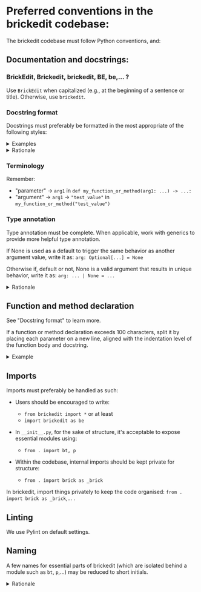 # Preferred conventions in the brickedit codebase:


The brickedit codebase must follow Python conventions, and:


## Documentation and docstrings:

### BrickEdit, Brickedit, brickedit, BE, be,... ?

Use `BrickEdit` when capitalized (e.g., at the beginning of a sentence or title). Otherwise, use `brickedit`.

### Docstring format

Docstrings must preferably be formatted in the most appropriate of the following styles:

<details>
<summary>Examples</summary>

```py
def my_obvious_and_simple_function_or_method() -> ...:
    """
    <Description>.
    """
```

```py
def my_function_or_method(arg1: ..., arg2: Optional[...] = None) -> ...:
    """
    <Description>.

    Args:
        <Arg1> (<type>): <Arg1 description>;
        <Arg2> (<type>) (optional): <Arg2 description>.

    Returns:
        <Type>: <Return value description>.
    """
```

```py
def my_function_or_method(arg1: ..., arg2: Optional[...] = None) -> ...:
    """
    <Description>.

    Args:
        <Arg1> (<type>): <Arg1 description>;
        <Arg2> (<type>) (optional): <Arg2 description>.

    Raises:
        <Exc1> (<type>) (<contents>): ...;
        <Exc2> (<type>) (<contents>): ....

    Returns:
        <Type>: <Return value description>.
    """
```

</details>

<details>
<summary>Rationale</summary>

This format is well supported by most IDEs that provide custom formatting to docstrings. Picking a specific format is key for consistency.

</details>


### Terminology

Remember:
- "parameter" → `arg1` in `def my_function_or_method(arg1: ...) -> ...:`
- "argument" → `arg1` → `"test_value"` in `my_function_or_method("test_value")`


### Type annotation

Type annotation must be complete. When applicable, work with generics to provide more helpful type annotation.

If None is used as a default to trigger the same behavior as another argument value, write it as:
`arg: Optional[...] = None`

Otherwise if, default or not, None is a valid argument that results in unique behavior, write it as:
`arg: ... | None = ...`

<details>
<summary>Rationale</summary>

This help clearly distinguish when `None` indicates a default value or has genuine consequences to the outcome of functions and methods.

</details>


## Function and method declaration

See "Docstring format" to learn more.

If a function or method declaration exceeds 100 characters, split it by placing each parameter on a new line, aligned with the indentation level of the function body and docstring.

<details>
<summary>Example</summary>

```py
def my_ridiculously_long_function_definition(
    first_argument: ...,
    second_argument: ...,
    third_argument: ...,
    fourth_argument: ...
    ...
) -> ...:
    """
    ...
    """  # Docstring here

    ...  # Code here
```

</details>


## Imports

Imports must preferably be handled as such:

- Users should be encouraged to write:
  - `from brickedit import *` or at least
  - `import brickedit as be`

- In `__init__.py`, for the sake of structure, it's acceptable to expose essential modules using:
  - `from . import bt, p`

- Within the codebase, internal imports should be kept private for structure:
  - `from . import brick as _brick`

In brickedit, import things privately to keep the code organised: `from . import brick as _brick`,... .


## Linting

We use Pylint on default settings.


## Naming

A few names for essential parts of brickedit (which are isolated behind a module such as `bt`, `p`,...) may be reduced to short initials.

<details>
<summary>Rationale</summary>

Such design drastically reduces verbosity. For example, here are two examples using (`bt`, `vh`, `p`) and (`brick_type`, `value_helper` and `properties`):

#### With long module names
```py
from brickedit import *

v: value_helper.ValueHelper = value_helper.ValueHelper(FILE_MAIN_VERSION, default_unit=units.METER)

brv: BRVFile = BRVFile(FILE_MAIN_VERSION)

brv.add(Brick(
    "my_brick",
    brick_type.SCALABLE_BRICK,
    pos=v.pos(2.0, 5.0, 0.0),
    ppatch={
        properties.BRICK_MATERIAL: properties.BrickMaterial.PLASTIC,
        properties.BRICK_COLOR: v.rgba(0xff000000)
    }
))

brv.write(FILE_MAIN_VERSION)
```

#### With short module names
```py
from brickedit import *

v: vh.ValueHelper = vh.ValueHelper(FILE_MAIN_VERSION, default_unit=units.METER)

brv: BRVFile = BRVFile(FILE_MAIN_VERSION)

brv.add(Brick(
    "my_brick",
    bt.SCALABLE_BRICK,
    pos=v.pos(2.0, 5.0, 0.0),
    ppatch={
        p.BRICK_MATERIAL: p.BrickMaterial.PLASTIC,
        p.BRICK_COLOR: v.rgba(0xff000000)
    }
))

brv.write(FILE_MAIN_VERSION)
```
</details>
